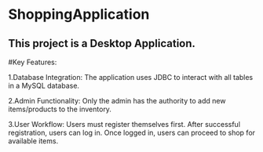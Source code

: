 # ShoppingApplication

## This project is a Desktop Application.

#Key Features:

1.Database Integration:
 The application uses JDBC to interact with all tables in a MySQL database.

2.Admin Functionality:
  Only the admin has the authority to add new items/products to the inventory.

3.User Workflow:
  Users must register themselves first.
  After successful registration, users can log in.
  Once logged in, users can proceed to shop for available items.
